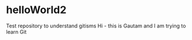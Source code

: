 # helloWorld2
Test repository to understand gitisms
Hi - this is Gautam and I am trying to learn Git
